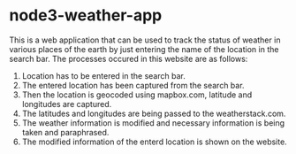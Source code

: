 # node3-weather-app
This is a web application that can be used to track the status of weather in various places of the earth by just entering the name of the location in the search bar.
The processes occured in this website are as follows:
1. Location has to be entered in the search bar.
2. The entered location has been captured from the search bar.
3. Then the location is geocoded using mapbox.com, latitude and longitudes are captured.
4. The latitudes and longitudes are being passed to the weatherstack.com.
5. The weather information is modified and necessary information is being taken and paraphrased.
6. The modified information of the enterd location is shown on the website.
